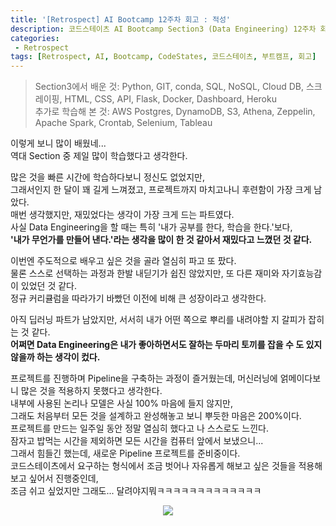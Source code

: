 ```yaml
---
title: '[Retrospect] AI Bootcamp 12주차 회고 : 적성'
description: 코드스테이츠 AI Bootcamp Section3 (Data Engineering) 12주차 회고
categories:
 - Retrospect
tags: [Retrospect, AI, Bootcamp, CodeStates, 코드스테이츠, 부트캠프, 회고]
---
```


> Section3에서 배운 것: Python, GIT, conda, SQL, NoSQL, Cloud DB, 스크레이핑, HTML, CSS, API, Flask, Docker, Dashboard, Heroku<br>
> 추가로 학습해 본 것: AWS Postgres, DynamoDB, S3, Athena, Zeppelin, Apache Spark, Crontab, Selenium, Tableau<br>

이렇게 보니 많이 배웠네...<br>
역대 Section 중 제일 많이 학습했다고 생각한다.<br>

많은 것을 빠른 시간에 학습하다보니 정신도 없었지만,<br>
그래서인지 한 달이 꽤 길게 느껴졌고, 프로젝트까지 마치고나니 후련함이 가장 크게 남았다.<br>
매번 생각했지만, 재밌었다는 생각이 가장 크게 드는 파트였다.<br>
사실 Data Engineering을 할 때는 특히 '내가 공부를 한다, 학습을 한다.'보다,<br>
**'내가 무언가를 만들어 낸다.'라는 생각을 많이 한 것 같아서 재밌다고 느꼈던 것 같다.**

이번엔 주도적으로 배우고 싶은 것을 골라 열심히 파고 또 팠다.<br>
물론 스스로 선택하는 과정과 한발 내딛기가 쉽진 않았지만, 또 다른 재미와 자기효능감이 있었던 것 같다.<br>
정규 커리큘럼을 따라가기 바빴던 이전에 비해 큰 성장이라고 생각한다.<br>

아직 딥러닝 파트가 남았지만, 서서히 내가 어떤 쪽으로 뿌리를 내려야할 지 갈피가 잡히는 것 같다.<br>
**어쩌면 Data Engineering은 내가 좋아하면서도 잘하는 두마리 토끼를 잡을 수 도 있지 않을까 하는 생각이 컸다.**<br>

프로젝트를 진행하며 Pipeline을 구축하는 과정이 즐거웠는데, 머신러닝에 얽메이다보니 많은 것을 적용하지 못했다고 생각한다.<br>
내부에 사용된 논리나 모델은 사실 100% 마음에 들지 않지만,<br>
그래도 처음부터 모든 것을 설계하고 완성해놓고 보니 뿌듯한 마음은 200%이다.<br>
프로젝트를 만드는 일주일 동안 정말 열심히 했다고 나 스스로도 느낀다.<br>
잠자고 밥먹는 시간을 제외하면 모든 시간을 컴퓨터 앞에서 보냈으니...<br>
그래서 힘들긴 했는데, 새로운 Pipeline 프로젝트를 준비중이다.<br>
코드스테이츠에서 요구하는 형식에서 조금 벗어나 자유롭게 해보고 싶은 것들을 적용해보고 싶어서 진행중인데,<br>
조금 쉬고 싶었지만 그래도... 달려야지뭐ㅋㅋㅋㅋㅋㅋㅋㅋㅋㅋㅋㅋㅋ

<div al>

<center>

![](https://jjalbang.today/files/jjalbox/2016/08/20160820_57b83ac0aa067.jpg)

</center>  